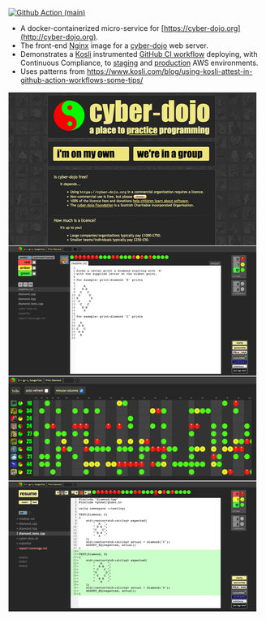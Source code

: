 [![Github Action (main)](https://github.com/cyber-dojo/nginx/actions/workflows/main.yml/badge.svg)](https://github.com/cyber-dojo/nginx/actions)

- A docker-containerized micro-service for [https://cyber-dojo.org](http://cyber-dojo.org).
- The front-end [Nginx](https://www.nginx.com/) image for a [cyber-dojo](http://cyber-dojo.org) web server.
- Demonstrates a [Kosli](https://www.kosli.com/) instrumented [GitHub CI workflow](https://app.kosli.com/cyber-dojo/flows/nginx-ci/trails/) 
  deploying, with Continuous Compliance, to [staging](https://app.kosli.com/cyber-dojo/environments/aws-beta/snapshots/) and [production](https://app.kosli.com/cyber-dojo/environments/aws-prod/snapshots/) AWS environments.
- Uses patterns from https://www.kosli.com/blog/using-kosli-attest-in-github-action-workflows-some-tips/

![cyber-dojo.org home page](https://github.com/cyber-dojo/cyber-dojo/blob/master/shared/home_page_snapshot.png)
